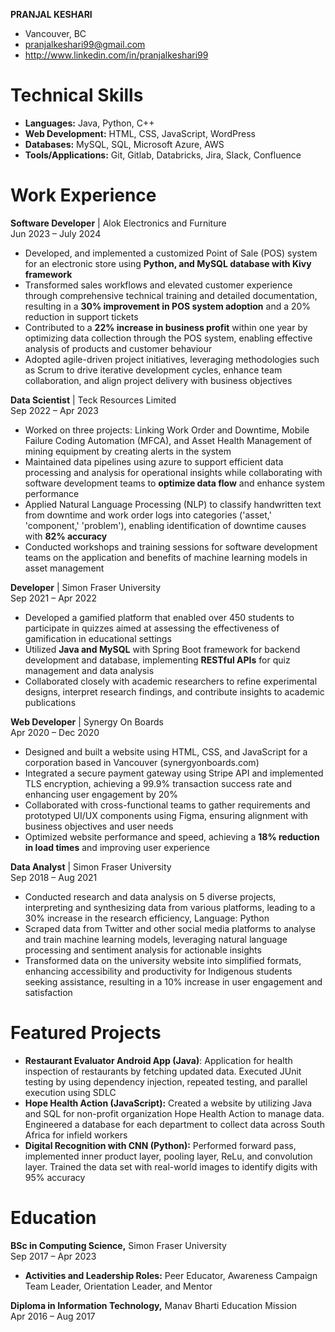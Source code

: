**PRANJAL KESHARI**

- Vancouver, BC
- pranjalkeshari99@gmail.com 
- http://www.linkedin.com/in/pranjalkeshari99

# **Technical Skills**

- **Languages:**			Java, Python, C++
- **Web Development:** 		HTML, CSS, JavaScript, WordPress
- **Databases:**                                            MySQL, SQL, Microsoft Azure, AWS
- **Tools/Applications:**		Git, Gitlab, Databricks, Jira, Slack, Confluence


# **Work Experience**

**Software Developer** | Alok Electronics and Furniture 	                                                                                                    
Jun 2023 – July 2024

- Developed, and implemented a customized Point of Sale (POS) system for an electronic store using **Python, and MySQL database with Kivy framework**
- Transformed sales workflows and elevated customer experience through comprehensive technical training and detailed documentation, resulting in a **30% improvement in POS system adoption** and a 20% reduction in support tickets        
- Contributed to a **22% increase in business profit** within one year by optimizing data collection through the POS system, enabling effective analysis of products and customer behaviour
- Adopted agile-driven project initiatives, leveraging methodologies such as Scrum to drive iterative development cycles, enhance team collaboration, and align project delivery with business objectives

**Data Scientist** | Teck Resources Limited	                                                                                                                                    
Sep 2022 – Apr 2023

- Worked on three projects: Linking Work Order and Downtime, Mobile Failure Coding Automation (MFCA), and Asset Health Management of mining equipment by creating alerts in the system
- Maintained data pipelines using azure to support efficient data processing and analysis for operational insights while collaborating with software development teams to **optimize data flow** and enhance system performance
- Applied Natural Language Processing (NLP) to classify handwritten text from downtime and work order logs into categories ('asset,' 'component,' 'problem'), enabling identification of downtime causes with **82% accuracy**
- Conducted workshops and training sessions for software development teams on the application and benefits of machine learning models in asset management

**Developer** | Simon Fraser University	                                                                                                                                    
Sep 2021 – Apr 2022

- Developed a gamified platform that enabled over 450 students to participate in quizzes aimed at assessing the effectiveness of gamification in educational settings
- Utilized **Java and MySQL** with Spring Boot framework for backend development and database, implementing **RESTful APIs** for quiz management and data analysis
- Collaborated closely with academic researchers to refine experimental designs, interpret research findings, and contribute insights to academic publications

**Web Developer** | Synergy On Boards				  			                  
Apr 2020 – Dec 2020

- Designed and built a website using HTML, CSS, and JavaScript for a corporation based in Vancouver (synergyonboards.com)
- Integrated a secure payment gateway using Stripe API and implemented TLS encryption, achieving a 99.9% transaction success rate and enhancing user engagement by 20%
- Collaborated with cross-functional teams to gather requirements and prototyped UI/UX components using Figma, ensuring alignment with business objectives and user needs
- Optimized website performance and speed, achieving a **18% reduction in load times** and improving user experience

**Data Analyst** | Simon Fraser University 	                                                                                                                                    
Sep 2018 – Aug 2021

- Conducted research and data analysis on 5 diverse projects, interpreting and synthesizing data from various platforms, leading to a 30% increase in the research efficiency, Language: Python
- Scraped data from Twitter and other social media platforms to analyse and train machine learning models, leveraging natural language processing and sentiment analysis for actionable insights
- Transformed data on the university website into simplified formats, enhancing accessibility and productivity for Indigenous students seeking assistance, resulting in a 10% increase in user engagement and satisfaction


# **Featured Projects**

- **Restaurant Evaluator Android App (Java)**: Application for health inspection of restaurants by fetching updated data. Executed JUnit testing by using dependency injection, repeated testing, and parallel execution using SDLC
- **Hope Health Action (JavaScript):** Created a website by utilizing Java and SQL for non-profit organization Hope Health Action to manage data. Engineered a database for each department to collect data across South Africa for infield workers
- **Digital Recognition with CNN (Python):** Performed forward pass, implemented inner product layer, pooling layer, ReLu, and convolution layer. Trained the data set with real-world images to identify digits with 95% accuracy

# **Education**

**BSc in Computing Science,** Simon Fraser University                                              	                                                   
Sep 2017 – Apr 2023 
- **Activities and Leadership Roles:** Peer Educator, Awareness Campaign Team Leader, Orientation Leader, and Mentor

**Diploma in Information Technology,** Manav Bharti Education Mission   		       	                                  
Apr 2016 – Aug 2017
